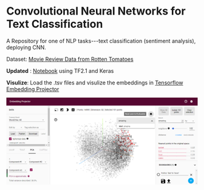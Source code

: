 # Convolutional Neural Networks for Text Classification

A Repository for one of NLP tasks---text classification (sentiment analysis), deploying CNN.

Dataset: [Movie Review Data from Rotten Tomatoes](http://www.cs.cornell.edu/people/pabo/movie-review-data/)


**Updated** : [Notebook](https://github.com/Xixiong-Guo/My-project/blob/master/CNN_Sentiment_Analysis/SentimentAnalysis_TF2.1.ipynb) using TF2.1 and Keras

**Visulize**: Load the .tsv files and visulize the embeddings in [Tensorflow Embedding Projector](http://projector.tensorflow.org/) 

![Embedding visualization](https://github.com/Xixiong-Guo/My-project/blob/master/CNN_Sentiment_Analysis/image/visualize_embedding.png)
